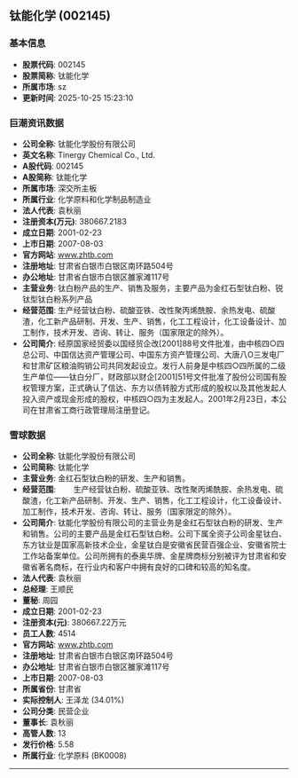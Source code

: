 ## 钛能化学 (002145)

### 基本信息

- **股票代码**: 002145
- **股票简称**: 钛能化学
- **所属市场**: sz
- **更新时间**: 2025-10-25 15:23:10

### 巨潮资讯数据

- **公司全称**: 钛能化学股份有限公司
- **英文名称**: Tinergy Chemical Co., Ltd.
- **A股代码**: 002145
- **A股简称**: 钛能化学
- **所属市场**: 深交所主板
- **所属行业**: 化学原料和化学制品制造业
- **法人代表**: 袁秋丽
- **注册资本(万元)**: 380667.2183
- **成立日期**: 2001-02-23
- **上市日期**: 2007-08-03
- **官方网站**: www.zhtb.com
- **注册地址**: 甘肃省白银市白银区南环路504号
- **办公地址**: 甘肃省白银市白银区雒家滩117号
- **主营业务**: 钛白粉产品的生产、销售及服务，主要产品为金红石型钛白粉、锐钛型钛白粉系列产品
- **经营范围**: 生产经营钛白粉、硫酸亚铁、改性聚丙烯酰胺、余热发电、硫酸渣，化工新产品研制、开发、生产、销售，化工工程设计，化工设备设计、加工制作，技术开发、咨询、转让、服务（国家限定的除外）。
- **公司简介**: 经原国家经贸委以国经贸企改[2001]88号文件批准，由中核四○四总公司、中国信达资产管理公司、中国东方资产管理公司、大唐八O三发电厂和甘肃矿区粮油购销公司共同发起设立。发行人前身是中核四○四所属的二级生产单位——钛白分厂，财政部以财企[2001]51号文件批准了股份公司国有股权管理方案，正式确认了信达、东方以债转股方式形成的股权以及其他发起人投入资产或现金形成的股权，中核四○四为主发起人。2001年2月23日，本公司在甘肃省工商行政管理局注册登记。

### 雪球数据

- **公司全称**: 钛能化学股份有限公司
- **公司简称**: 钛能化学
- **主营业务**: 金红石型钛白粉的研发、生产和销售。
- **经营范围**: 　　生产经营钛白粉、硫酸亚铁、改性聚丙烯酰胺、余热发电、硫酸渣，化工新产品研制、开发、生产、销售，化工工程设计，化工设备设计、加工制作，技术开发、咨询、转让、服务（国家限定的除外）。
- **公司简介**: 钛能化学股份有限公司的主营业务是金红石型钛白粉的研发、生产和销售。公司的主要产品是金红石型钛白粉。公司下属全资子公司金星钛白、东方钛业是国家高新技术企业，金星钛白是安徽省民营百强企业、安徽省院士工作站备案单位。公司所拥有的泰奥华牌、金星牌商标分别被评为甘肃省和安徽省著名商标，在行业内和客户中拥有良好的口碑和较高的知名度。
- **法人代表**: 袁秋丽
- **总经理**: 王顺民
- **董秘**: 周园
- **成立日期**: 2001-02-23
- **注册资本(元)**: 380667.22万元
- **员工人数**: 4514
- **官方网站**: www.zhtb.com
- **注册地址**: 甘肃省白银市白银区南环路504号
- **办公地址**: 甘肃省白银市白银区雒家滩117号
- **上市日期**: 2007-08-03
- **所属省份**: 甘肃省
- **实际控制人**: 王泽龙 (34.01%)
- **公司分类**: 民营企业
- **董事长**: 袁秋丽
- **高管人数**: 13
- **发行价格**: 5.58
- **所属行业**: 化学原料 (BK0008)

---